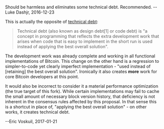 Should be harmless and eliminates some technical debt. Recommended. --Luke Dashjr, 2016-12-23

This is actually the opposite of [technical debt](https://en.wikipedia.org/wiki/Technical_debt):

> Technical debt (also known as design debt[1] or code debt) is "a concept in programming that reflects the extra development work that arises when code that is easy to implement in the short run is used instead of applying the best overall solution".

The development work was already complete and working in all functional implementations of Bitcoin. This change on the other hand is a regression to simpler-to-code yet clearly imperfect implementation - "used instead of [retaining] the best overall solution". Ironically it also creates **more** work for core Bitcoin developers at this point.

It would also be incorrect to consider it a material performance optimization (the true target of this fork). While certain implementations may fail to cache the small amount of necessary block version history, that deficiency is not inherent in the consensus rules affected by this proposal. In that sense this is a shortcut in place of, "applying the best overall solution" - on other works, it creates technical debt.

--Eric Voskuil, 2017-01-21